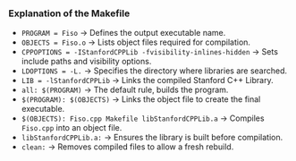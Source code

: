 ### Explanation of the Makefile
- `PROGRAM = Fiso` → Defines the output executable name.
- `OBJECTS = Fiso.o` → Lists object files required for compilation.
- `CPPOPTIONS = -IStanfordCPPLib -fvisibility-inlines-hidden` → Sets include paths and visibility options.
- `LDOPTIONS = -L.` → Specifies the directory where libraries are searched.
- `LIB = -lStanfordCPPLib` → Links the compiled Stanford C++ Library.
- `all: $(PROGRAM)` → The default rule, builds the program.
- `$(PROGRAM): $(OBJECTS)` → Links the object file to create the final executable.
- `$(OBJECTS): Fiso.cpp Makefile libStanfordCPPLib.a` → Compiles `Fiso.cpp` into an object file.
- `libStanfordCPPLib.a:` → Ensures the library is built before compilation.
- `clean:` → Removes compiled files to allow a fresh rebuild.
